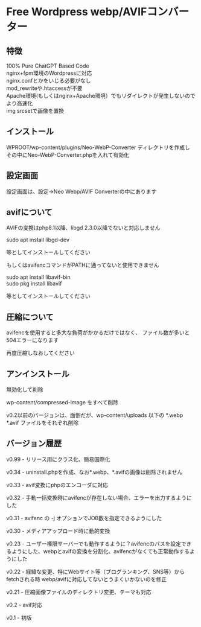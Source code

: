 # Free Wordpress webp/AVIFコンバーター

## 特徴
100% Pure ChatGPT Based Code<br>
nginx+fpm環境のWordpressに対応<br>
nginx.confとかをいじる必要がなし<br>
mod_rewriteや.htaccessが不要<br>
Apache環境(もしくはnginx+Apache環境）でもリダイレクトが発生しないのでより高速化<br>
img srcsetで画像を置換

## インストール
WPROOT/wp-content/plugins/Neo-WebP-Converter ディレクトリを作成し
その中にNeo-WebP-Converter.phpを入れて有効化

## 設定画面
設定画面は、設定→Neo Webp/AVIF Converterの中にあります

## avifについて
AVIFの変換はphp8.1以降、libgd 2.3.0以降でないと対応しません

sudo apt install libgd-dev

等としてインストールしてください

もしくはavifencコマンドがPATHに通ってないと使用できません

sudo apt install libavif-bin<br>
sudo pkg install libavif

等としてインストールしてください

## 圧縮について
avifencを使用すると多大な負荷がかかるだけではなく、
ファイル数が多いと504エラーになります

再度圧縮しなおしてください

## アンインストール
無効化して削除

wp-content/compressed-image をすべて削除

v0.2以前のバージョンは、面倒だが、wp-content/uploads 以下の *.webp *.avif ファイルをそれぞれ削除

## バージョン履歴
v0.99 - リリース用にクラス化、簡易国際化

v0.34 - uninstall.phpを作成、なお*.webp、*.avifの画像は削除されません

v0.33 - avif変換にphpのエンコーダに対応

v0.32 - 手動一括変換時にavifencが存在しない場合、エラーを出力するようにした

v0.31 - avifenc の -j オプションでJOB数を指定できるようにした

v0.30 - メディアアップロード時に動的変換

v0.23 - ユーザー権限サーバーでも動作するように？avifencのパスを設定できるようにした、webpとavifの変換を分割化、avifencがなくても正常動作するようにした

v0.22 - 経緯な変更、特にWebサイト等（ブログランキング、SNS等）からfetchされる時 webp/avifに対応してないとうまくいかないのを修正

v0.21 - 圧縮画像ファイルのディレクトリ変更、テーマも対応

v0.2 - avif対応

v0.1 - 初版
